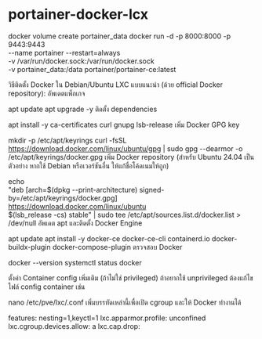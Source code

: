 # portainer-docker-lcx
docker volume create portainer_data
docker run -d -p 8000:8000 -p 9443:9443 \
  --name portainer --restart=always \
  -v /var/run/docker.sock:/var/run/docker.sock \
  -v portainer_data:/data portainer/portainer-ce:latest

วิธีติดตั้ง Docker ใน Debian/Ubuntu LXC แบบแนะนำ (ด้วย official Docker repository):
อัพเดตแพ็กเกจ


apt update
apt upgrade -y
ติดตั้ง dependencies


apt install -y ca-certificates curl gnupg lsb-release
เพิ่ม Docker GPG key


mkdir -p /etc/apt/keyrings
curl -fsSL https://download.docker.com/linux/ubuntu/gpg | sudo gpg --dearmor -o /etc/apt/keyrings/docker.gpg
เพิ่ม Docker repository (สำหรับ Ubuntu 24.04 เป็นตัวอย่าง หากใช้ Debian หรือเวอร์ชันอื่น ให้แก้ชื่อโค้ดเนมให้ถูก)


echo \
  "deb [arch=$(dpkg --print-architecture) signed-by=/etc/apt/keyrings/docker.gpg] https://download.docker.com/linux/ubuntu \
  $(lsb_release -cs) stable" | sudo tee /etc/apt/sources.list.d/docker.list > /dev/null
อัพเดต apt และติดตั้ง Docker Engine

apt update
apt install -y docker-ce docker-ce-cli containerd.io docker-buildx-plugin docker-compose-plugin
ตรวจสอบ Docker

docker --version
systemctl status docker

ตั้งค่า Container config เพิ่มเติม (ถ้าไม่ใช่ privileged)
ถ้าอยากใช้ unprivileged ต้องแก้ไขไฟล์ config container เช่น


nano /etc/pve/lxc/<CTID>.conf
เพิ่มบรรทัดเหล่านี้เพื่อเปิด cgroup และให้ Docker ทำงานได้


features: nesting=1,keyctl=1
lxc.apparmor.profile: unconfined
lxc.cgroup.devices.allow: a
lxc.cap.drop:
